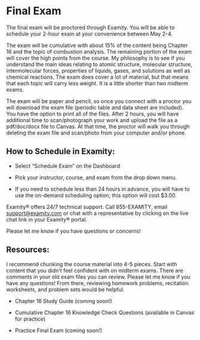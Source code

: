 # Final Exam


The final exam will be proctored through Examity.  You will be able to schedule your 2-hour exam at your convenience between May 2-4. 

The exam will be cumulative with about 15% of the content being Chapter 16 and the topic of combustion analysis.  The remaining portion of the exam will cover the high points from the course.  My philosophy is to see if you understand the main ideas relating to atomic structure, molecular structure, intermolecular forces, properties of liquids, gases, and solutions as well as chemical reactions.  The exam does cover a lot of material, but that means that each topic will carry less weight.  It is a little shorter than two midterm exams.

The exam will be paper and pencil, so once you connect with a proctor you will download the exam file (periodic table and data sheet are included).  You have the option to print all of the files. After 2 hours, you will have additional time to scan/photograph your work and upload the file as a pdf/doc/docx file to Canvas.  At that time, the proctor will walk you through deleting the exam file and scan/photo from your computer and/or phone.

## How to Schedule in Examity:

* Select “Schedule Exam” on the Dashboard

* Pick your instructor, course, and exam from the drop down menu.

* If you need to schedule less than 24 hours in advance, you will have to use the on-demand scheduling option; this option will cost $3.00.


Examity® offers 24/7 technical support.   Call 855-EXAMITY, email support@examity.com or chat with a representative by clicking on the live chat link in your Examity® portal.

Please let me know if you have questions or concerns!


## Resources:
I recommend chunking the course material into 4-5 pieces.  Start with content that you didn't feel confident with on midterm exams.  There are comments in your old exam files you can review.  Please let me know if you have any questions! From there, reviewing homework problems, recitation worksheets, and problem sets would be helpful. 

* Chapter 16 Study Guide (coming soon!)

* Cumulative Chapter 16 Knowledge Check Questions (available in Canvas for practice)

* Practice Final Exam (coming soon!)


